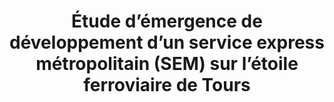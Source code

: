 ---
layout: real
type-real: etudex
favoris: true
title: Étude d’émergence de développement d’un service express métropolitain (SEM) sur l’étoile ferroviaire de Tours
donneur_ordre: SNCF Réseau
duree: 7 mois
annee_real: '2020'
region: CENTRE-VAL-DE-LOIRE
pays: 'FRANCE'
lat: '47.394293'
long: '0.686510'
text1: ''
context: "Un des objectifs de la loi d’orientation des mobilités (LOM) est d’augmenter la part du ferroviaire dans les zones denses via notamment la mise en place de services express métropolitains ciblant les déplacements quotidiens. Afin de renforcer la desserte entre les différentes gares de la Métropole et les principales zones d’emplois et d’habitation de l’aire urbaine de Tours, SNCF Réseau et ses partenaires souhaitent que soit identifiée une trajectoire d’évolution de la desserte à court (2022), moyen (2025) et long terme (post-2029) ainsi que le programme d’opérations associé. Cette trajectoire doit permettre une densification de la desserte péri-urbaine ainsi qu’une amélioration de la régularité sur l’étoile."
real: "En première phase, un diagnostic permet d’identifier et de quantifier les besoins en déplacements actuels et futurs, ainsi que les contraintes (infrastructure et exploitation) du périmètre. Ce diagnostic comprend une analyse des dynamiques territoriales, des problématiques de tarification, de l’adéquation de l’offre aux besoins de déplacements et de l’intermodalité (analyse de l’accessibilité des gares à pied, en modes doux et en voiture). Nous avons préparé et animé 4 ateliers participatifs réunissant les différents partenaires (Région, Etat, Métropôle, Exploitants urbain et régional…) afin de mettre en place une démarche d’analyse fonctionnelle, constituant un référentiel d’évaluation pour la construction des schémas de desserte.\r\n\nLa deuxième phase consiste à définir et comparer les différentes trajectoires d’investissement (évolution des schémas de desserte aux 3 horizons). L’analyse de l’impact des trajectoires en termes de trafic (évolution de la fréquentation des services ferroviaires), de régularité et de ponctualité, d’accessibilité des gares et de coût permettra d’identifier la trajectoire optimale.\r\n\nla trajectoire retenue sera approfondie lors de La troisième phase, à travers une étude préliminaire des aménagements proposés et un bilan socio-économique."
photo1: /assets/img/uploads/sem-tours.jpg
---